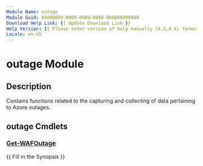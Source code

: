 ```yaml
---
Module Name: outage
Module Guid: 00000000-0000-0000-0000-000000000000
Download Help Link: {{ Update Download Link }}
Help Version: {{ Please enter version of help manually (X.X.X.X) format }}
Locale: en-US
---
```


# outage Module
## Description
Contains functions related to the capturing and collecting of data pertaining to Azure outages.

## outage Cmdlets
### [Get-WAFOutage](Get-WAFOutage.md)
{{ Fill in the Synopsis }}


